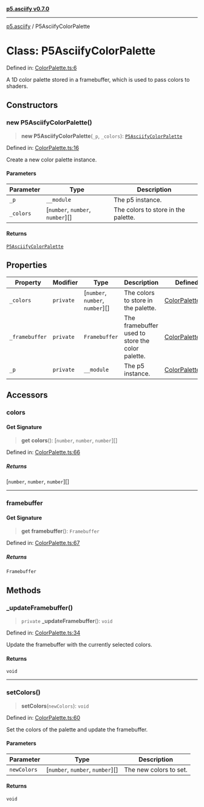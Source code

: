 [**p5.asciify v0.7.0**](../README.md)

***

[p5.asciify](../README.md) / P5AsciifyColorPalette

# Class: P5AsciifyColorPalette

Defined in: [ColorPalette.ts:6](https://github.com/humanbydefinition/p5-asciify/blob/7631802629c85b8f44e1943240e189c31cd9f417/src/lib/ColorPalette.ts#L6)

A 1D color palette stored in a framebuffer, which is used to pass colors to shaders.

## Constructors

### new P5AsciifyColorPalette()

> **new P5AsciifyColorPalette**(`_p`, `_colors`): [`P5AsciifyColorPalette`](P5AsciifyColorPalette.md)

Defined in: [ColorPalette.ts:16](https://github.com/humanbydefinition/p5-asciify/blob/7631802629c85b8f44e1943240e189c31cd9f417/src/lib/ColorPalette.ts#L16)

Create a new color palette instance.

#### Parameters

| Parameter | Type | Description |
| ------ | ------ | ------ |
| `_p` | `__module` | The p5 instance. |
| `_colors` | \[`number`, `number`, `number`\][] | The colors to store in the palette. |

#### Returns

[`P5AsciifyColorPalette`](P5AsciifyColorPalette.md)

## Properties

| Property | Modifier | Type | Description | Defined in |
| ------ | ------ | ------ | ------ | ------ |
| <a id="_colors-1"></a> `_colors` | `private` | \[`number`, `number`, `number`\][] | The colors to store in the palette. | [ColorPalette.ts:18](https://github.com/humanbydefinition/p5-asciify/blob/7631802629c85b8f44e1943240e189c31cd9f417/src/lib/ColorPalette.ts#L18) |
| <a id="_framebuffer"></a> `_framebuffer` | `private` | `Framebuffer` | The framebuffer used to store the color palette. | [ColorPalette.ts:9](https://github.com/humanbydefinition/p5-asciify/blob/7631802629c85b8f44e1943240e189c31cd9f417/src/lib/ColorPalette.ts#L9) |
| <a id="_p-1"></a> `_p` | `private` | `__module` | The p5 instance. | [ColorPalette.ts:17](https://github.com/humanbydefinition/p5-asciify/blob/7631802629c85b8f44e1943240e189c31cd9f417/src/lib/ColorPalette.ts#L17) |

## Accessors

### colors

#### Get Signature

> **get** **colors**(): \[`number`, `number`, `number`\][]

Defined in: [ColorPalette.ts:66](https://github.com/humanbydefinition/p5-asciify/blob/7631802629c85b8f44e1943240e189c31cd9f417/src/lib/ColorPalette.ts#L66)

##### Returns

\[`number`, `number`, `number`\][]

***

### framebuffer

#### Get Signature

> **get** **framebuffer**(): `Framebuffer`

Defined in: [ColorPalette.ts:67](https://github.com/humanbydefinition/p5-asciify/blob/7631802629c85b8f44e1943240e189c31cd9f417/src/lib/ColorPalette.ts#L67)

##### Returns

`Framebuffer`

## Methods

### \_updateFramebuffer()

> `private` **\_updateFramebuffer**(): `void`

Defined in: [ColorPalette.ts:34](https://github.com/humanbydefinition/p5-asciify/blob/7631802629c85b8f44e1943240e189c31cd9f417/src/lib/ColorPalette.ts#L34)

Update the framebuffer with the currently selected colors.

#### Returns

`void`

***

### setColors()

> **setColors**(`newColors`): `void`

Defined in: [ColorPalette.ts:60](https://github.com/humanbydefinition/p5-asciify/blob/7631802629c85b8f44e1943240e189c31cd9f417/src/lib/ColorPalette.ts#L60)

Set the colors of the palette and update the framebuffer.

#### Parameters

| Parameter | Type | Description |
| ------ | ------ | ------ |
| `newColors` | \[`number`, `number`, `number`\][] | The new colors to set. |

#### Returns

`void`
